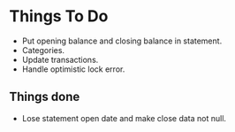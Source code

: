 # Things To Do

* Put opening balance and closing balance in statement.
* Categories.
* Update transactions.
* Handle optimistic lock error.

## Things done

* Lose statement open date and make close data not null.
